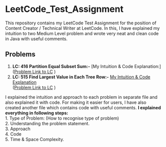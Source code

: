 # LeetCode_Test_Assignment
This repository contains my LeetCode Test Assignment for the position of Content Creator / Technical Writer at LeetCode. In this, I have explained my intuition to two Medium Level problem and wrote  very neat and clean code in Java with useful comments. 
<br>
## Problems
 1. **LC: 416 Partition Equal Subset Sum:-**  [My Intuition & Code Explanation:]
    <br>
    ([Problem Link to LC](https://leetcode.com/problems/partition-equal-subset-sum/) )
 2. **LC: 515 Find Largest Value in Each Tree Row:-** [My Intuition & Code Explanation](https://github.com/Jagrit29/LeetCode_Test_Assignment/tree/master/LC-515.%20Find%20Largest%20Value%20in%20Each%20Tree%20Row)
    <br>
    ([Problem Link to LC](https://leetcode.com/problems/find-largest-value-in-each-tree-row/) )
    <br>

   
   I explained the intuition and approach to each problem in separate file and also explained it with code. For making it easier for users,    I have also created another file which contains code with useful comments. **I explained everything in following steps:**
   <br>
          1. Type of Problem: (How to recognise type of problem) <br>
          2. Understanding the problem statement. <br>
          3. Approach <br>
          4. Code     <br>
          5. Time & Space Complexity.  <br>
    



